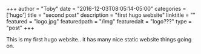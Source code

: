 +++
author = "Toby"
date = "2016-12-03T08:05:14-05:00"
categories = ['hugo']
title = "second post"
description = "first hugo website"
linktitle = ""
featured = "logo.jpg"
featuredpath = "/img"
featuredalt = "logo???"
type = "post"
+++

This is my first hugo website.. it has many nice static website things going on.
